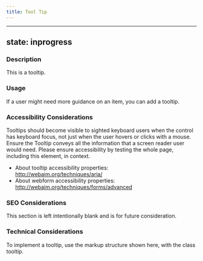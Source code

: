 ```yaml
---
title: Tool Tip
---
```


---
state: inprogress
---

### Description
This is a tooltip.

### Usage
If a user might need more guidance on an item, you can add a tooltip.

### Accessibility Considerations
Tooltips should become visible to sighted keyboard users when the control has keyboard focus, not just when the user hovers or clicks with a mouse. Ensure the Tooltip conveys all the information that a screen reader user would need. Please ensure accessibility by testing the whole page, including this element, in context.

* About tooltip accessibility properties: http://webaim.org/techniques/aria/
* About webform accessibility properties: http://webaim.org/techniques/forms/advanced

### SEO Considerations
This section is left intentionally blank and is for future consideration.

### Technical Considerations
To implement a tooltip, use the markup structure shown here, with the class tooltip.
